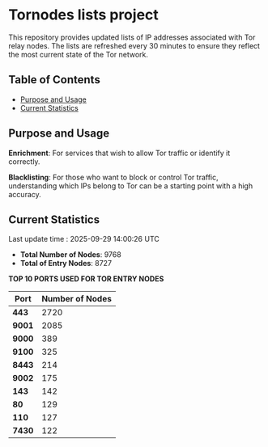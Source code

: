 # Tornodes lists project

This repository provides updated lists of IP addresses associated with Tor relay nodes. The lists are refreshed every 30 minutes to ensure they reflect the most current state of the Tor network.

## Table of Contents

- [Purpose and Usage](#purpose-and-usage)
- [Current Statistics](#current-statistics)


## Purpose and Usage

**Enrichment**: For services that wish to allow Tor traffic or identify it correctly.

**Blacklisting**: For those who want to block or control Tor traffic, understanding which IPs belong to Tor can be a starting point with a high accuracy.

## Current Statistics

Last update time : 2025-09-29 14:00:26 UTC

- **Total Number of Nodes**: 9768
- **Total of Entry Nodes**: 8727

**TOP 10 PORTS USED FOR TOR ENTRY NODES**

| **Port** | **Number of Nodes** |
|------|-----------------|
| **443**   | 2720  |
| **9001**   | 2085  |
| **9000**   | 389  |
| **9100**   | 325  |
| **8443**   | 214  |
| **9002**   | 175  |
| **143**   | 142  |
| **80**   | 129  |
| **110**   | 127  |
| **7430**   | 122  |

